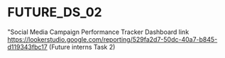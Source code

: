 # FUTURE_DS_02
 "Social Media Campaign Performance Tracker Dashboard link
https://lookerstudio.google.com/reporting/529fa2d7-50dc-40a7-b845-d119343fbc17
(Future interns Task 2)
